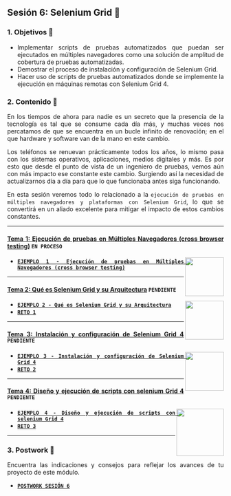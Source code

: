 ## Sesión 6: Selenium Grid 🤖


<div style="text-align: justify;">

### 1. Objetivos :dart: 

- Implementar scripts de pruebas automatizados que puedan ser ejecutados en múltiples navegadores como una solución de amplitud de cobertura de pruebas automatizadas.
- Demostrar el proceso de instalación y configuración de Selenium Grid.
- Hacer uso de scripts de pruebas automatizados donde se implemente la ejecución en máquinas remotas con Selenium Grid 4.


### 2. Contenido :blue_book:

En los tiempos de ahora para nadie es un secreto que la presencia de la tecnología es tal que se consume cada día más, y muchas veces nos percatamos de que se encuentra en un bucle infinito de renovación; en el que hardware y software van de la mano en este cambio. 

Los teléfonos se renuevan prácticamente todos los años, lo mismo pasa con los sistemas operativos, aplicaciones, medios digitales y más. Es por esto que desde el punto de vista de un ingeniero de pruebas, vemos aún con más impacto ese constante este cambio. Surgiendo así la necesidad de actualizarnos día a día para que lo que funcionaba antes siga funcionando.                               			

En esta sesión veremos todo lo relacionado a la `ejecución de pruebas en múltiples navegadores y plataformas con Selenium Grid`, lo que se convertirá en un aliado excelente para mitigar el impacto de estos cambios constantes.



---
#### <ins>Tema 1: Ejecución de pruebas en Múltiples Navegadores (cross browser testing)</ins> `EN PROCESO`


<img src="images/tools.png" align="right" height="90"> 

- [**`EJEMPLO 1 - Ejecución de pruebas en Múltiples Navegadores (cross browser testing)`**](./Ejemplo-01)

---
#### <ins>Tema 2: Qué es Selenium Grid y su Arquitectura</ins> `PENDIENTE`



<img src="images/structure.png" align="right" height="90"> 

- [**`EJEMPLO 2 - Qué es Selenium Grid y su Arquitectura`**](./Ejemplo-02)
- [**`RETO 1`**](./Reto-01)

---
#### <ins>Tema 3: Instalación y configuración de Selenium Grid 4 </ins> `PENDIENTE`



<img src="images/emulator.jpg" align="right" height="90"> 

- [**`EJEMPLO 3 - Instalación y configuración de Selenium Grid 4`**](./Ejemplo-03)
- [**`RETO 2`**](./Reto-02)

---
#### <ins>Tema 4: Diseño y ejecución de scripts con selenium Grid 4</ins> `PENDIENTE`




<img src="images/chaomi.png" align="right" height="110"> 

- [**`EJEMPLO 4 - Diseño y ejecución de scripts con selenium Grid 4`**](./Ejemplo-04)
- [**`RETO 3`**](./Reto-03)
---

### 3. Postwork :memo:

Encuentra las indicaciones y consejos para reflejar los avances de tu proyecto de este módulo.

- [**`POSTWORK SESIÓN 6`**](./Postwork/)

<br/>


</div>

